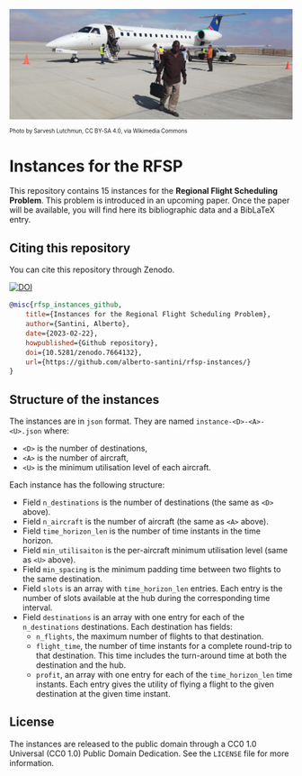 ![Regional airline aircraft](regional-airline.jpg)
<sub><sub>Photo by Sarvesh Lutchmun, CC BY-SA 4.0, via Wikimedia Commons</sub></sub>

# Instances for the RFSP

This repository contains 15 instances for the **Regional Flight Scheduling Problem**.
This problem is introduced in an upcoming paper.
Once the paper will be available, you will find here its bibliographic data and a BibLaTeX entry.

## Citing this repository

You can cite this repository through Zenodo.

[![DOI](https://zenodo.org/badge/DOI/10.5281/zenodo.7664132.svg)](https://doi.org/10.5281/zenodo.7664132)

```bib
@misc{rfsp_instances_github,
    title={Instances for the Regional Flight Scheduling Problem},
    author={Santini, Alberto},
    date={2023-02-22},
    howpublished={Github repository},
    doi={10.5281/zenodo.7664132},
    url={https://github.com/alberto-santini/rfsp-instances/}
}
```

## Structure of the instances

The instances are in `json` format.
They are named `instance-<D>-<A>-<U>.json` where:
* `<D>` is the number of destinations,
* `<A>` is the number of aircraft,
* `<U>` is the minimum utilisation level of each aircraft.

Each instance has the following structure:
* Field `n_destinations` is the number of destinations (the same as `<D>` above).
* Field `n_aircraft` is the number of aircraft (the same as `<A>` above).
* Field `time_horizon_len` is the number of time instants in the time horizon.
* Field `min_utilisaiton` is the per-aircraft minimum utilisation level (same as `<U>` above).
* Field `min_spacing` is the minimum padding time between two flights to the same destination.
* Field `slots` is an array with `time_horizon_len` entries. Each entry is the number of slots available at the hub during the corresponding time interval.
* Field `destinations` is an array with one entry for each of the `n_destinations` destinations. Each destination has fields:
    * `n_flights`, the maximum number of flights to that destination.
    * `flight_time`, the number of time instants for a complete round-trip to that destination. This time includes the turn-around time at both the destination and the hub.
    * `profit`, an array with one entry for each of the `time_horizon_len` time instants. Each entry gives the utility of flying a flight to the given destination at the given time instant.

## License

The instances are released to the public domain through a CC0 1.0 Universal (CC0 1.0) Public Domain Dedication.
See the `LICENSE` file for more information.